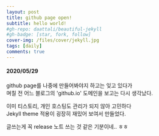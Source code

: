```yaml
---
layout: post
title: github page open!
subtitle: hello world!
#gh-repo: daattali/beautiful-jekyll
#gh-badge: [star, fork, follow]
cover-img: /files/cover/jekyll.jpg
tags: [daily]
comments: true
---
```


#### 2020/05/29
  
github page를 나중에 만들어봐야지 하고는 잊고 있다가  
며칠 전 어느 블로그의 'github.io' 도메인을 보고는 다시 생각났다.  
  
이미 티스토리, 개인 호스팅도 관리가 되지 않아 고민하다  
Jekyll theme 적용이 굉장히 재밌어 보여서 만들었다.  
  
글쓰는게 꼭 release 노트 쓰는 것 같은 기분이네.. ㅎㅎ
